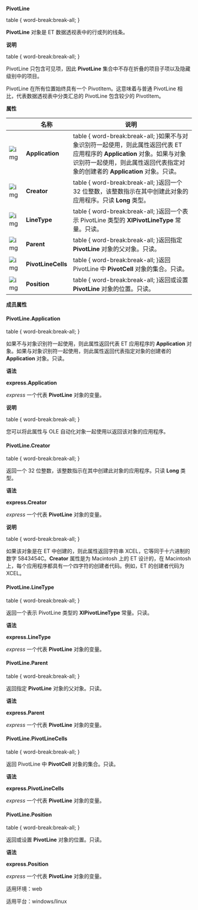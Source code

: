 **PivotLine**



table { word-break:break-all; }

**PivotLine** 对象是 ET 数据透视表中的行或列的线条。

**说明**

table { word-break:break-all; }

PivotLine 只包含可见项，因此 **PivotLine** 集合中不存在折叠的项目子项以及隐藏级别中的项目。

PivotLine 在所有位置始终具有一个 PivotItem。这意味着与普通 PivotLine 相比，代表数据透视表中分类汇总的 PivotLine 包含较少的 PivotItem。

**属性**

|                                                              | 名称               | 说明                                                         |
| ------------------------------------------------------------ | ------------------ | ------------------------------------------------------------ |
| ![img](https://qn.cache.wpscdn.cn/encs/doc/office_v19/gif/properties.gif) | **Application**    | table { word-break:break-all; }如果不与对象识别符一起使用，则此属性返回代表 ET 应用程序的 **Application** 对象。如果与对象识别符一起使用，则此属性返回代表指定对象的创建者的 **Application** 对象。只读。 |
| ![img](https://qn.cache.wpscdn.cn/encs/doc/office_v19/gif/properties.gif) | **Creator**        | table { word-break:break-all; }返回一个 32 位整数，该整数指示在其中创建此对象的应用程序。只读 **Long** 类型。 |
| ![img](https://qn.cache.wpscdn.cn/encs/doc/office_v19/gif/properties.gif) | **LineType**       | table { word-break:break-all; }返回一个表示 PivotLine 类型的 **XlPivotLineType** 常量。只读。 |
| ![img](https://qn.cache.wpscdn.cn/encs/doc/office_v19/gif/properties.gif) | **Parent**         | table { word-break:break-all; }返回指定 **PivotLine** 对象的父对象。只读。 |
| ![img](https://qn.cache.wpscdn.cn/encs/doc/office_v19/gif/properties.gif) | **PivotLineCells** | table { word-break:break-all; }返回 PivotLine 中 **PivotCell** 对象的集合。只读。 |
| ![img](https://qn.cache.wpscdn.cn/encs/doc/office_v19/gif/properties.gif) | **Position**       | table { word-break:break-all; }返回或设置 **PivotLine** 对象的位置。只读。 |

**成员属性**

#### **PivotLine.Application**

table { word-break:break-all; }

如果不与对象识别符一起使用，则此属性返回代表 ET 应用程序的 **Application** 对象。如果与对象识别符一起使用，则此属性返回代表指定对象的创建者的 **Application** 对象。只读。

**语法**

**express.Application**

*express*   一个代表 **PivotLine** 对象的变量。

**说明**

table { word-break:break-all; }

您可以将此属性与 OLE 自动化对象一起使用以返回该对象的应用程序。

#### **PivotLine.Creator**

table { word-break:break-all; }

返回一个 32 位整数，该整数指示在其中创建此对象的应用程序。只读 **Long** 类型。

**语法**

**express.Creator**

*express*   一个代表 **PivotLine** 对象的变量。

**说明**

table { word-break:break-all; }

如果该对象是在 ET 中创建的，则此属性返回字符串 XCEL，它等同于十六进制的数字 5843454C。**Creator** 属性是为 Macintosh 上的 ET 设计的，在 Macintosh 上，每个应用程序都具有一个四字符的创建者代码。例如，ET 的创建者代码为 XCEL。

#### **PivotLine.LineType**

table { word-break:break-all; }

返回一个表示 PivotLine 类型的 **XlPivotLineType** 常量。只读。

**语法**

**express.LineType**

*express*   一个代表 **PivotLine** 对象的变量。

#### **PivotLine.Parent**

table { word-break:break-all; }

返回指定 **PivotLine** 对象的父对象。只读。

**语法**

**express.Parent**

*express*   一个代表 **PivotLine** 对象的变量。

#### **PivotLine.PivotLineCells**

table { word-break:break-all; }

返回 PivotLine 中 **PivotCell** 对象的集合。只读。

**语法**

**express.PivotLineCells**

*express*   一个代表 **PivotLine** 对象的变量。

#### **PivotLine.Position**

table { word-break:break-all; }

返回或设置 **PivotLine** 对象的位置。只读。

**语法**

**express.Position**

*express*   一个代表 **PivotLine** 对象的变量。

适用环境：web

适用平台：windows/linux